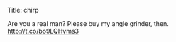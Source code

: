 Title: chirp

Are you a real man? Please buy my angle grinder, then. <a href="http://t.co/bo9LQHvms3">http://t.co/bo9LQHvms3</a>
